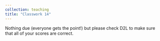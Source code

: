 ```yaml
---
collection: teaching
title: "Classwork 14"
---
```


Nothing due (everyone gets the point!) but please check D2L to make sure that
all of your scores are correct.
